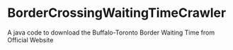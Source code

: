 # BorderCrossingWaitingTimeCrawler
A java code to download the Buffalo-Toronto Border Waiting Time from Official Website
